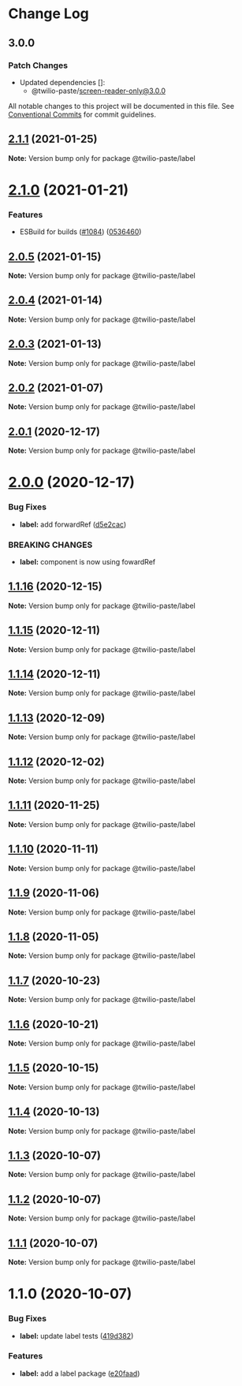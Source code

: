 # Change Log

## 3.0.0

### Patch Changes

- Updated dependencies []:
  - @twilio-paste/screen-reader-only@3.0.0

All notable changes to this project will be documented in this file.
See [Conventional Commits](https://conventionalcommits.org) for commit guidelines.

## [2.1.1](https://github.com/twilio-labs/paste/compare/@twilio-paste/label@2.1.0...@twilio-paste/label@2.1.1) (2021-01-25)

**Note:** Version bump only for package @twilio-paste/label

# [2.1.0](https://github.com/twilio-labs/paste/compare/@twilio-paste/label@2.0.5...@twilio-paste/label@2.1.0) (2021-01-21)

### Features

- ESBuild for builds ([#1084](https://github.com/twilio-labs/paste/issues/1084)) ([0536460](https://github.com/twilio-labs/paste/commit/053646011508be10477d5b732269cdb0419235d7))

## [2.0.5](https://github.com/twilio-labs/paste/compare/@twilio-paste/label@2.0.4...@twilio-paste/label@2.0.5) (2021-01-15)

**Note:** Version bump only for package @twilio-paste/label

## [2.0.4](https://github.com/twilio-labs/paste/compare/@twilio-paste/label@2.0.3...@twilio-paste/label@2.0.4) (2021-01-14)

**Note:** Version bump only for package @twilio-paste/label

## [2.0.3](https://github.com/twilio-labs/paste/compare/@twilio-paste/label@2.0.2...@twilio-paste/label@2.0.3) (2021-01-13)

**Note:** Version bump only for package @twilio-paste/label

## [2.0.2](https://github.com/twilio-labs/paste/compare/@twilio-paste/label@2.0.1...@twilio-paste/label@2.0.2) (2021-01-07)

**Note:** Version bump only for package @twilio-paste/label

## [2.0.1](https://github.com/twilio-labs/paste/compare/@twilio-paste/label@2.0.0...@twilio-paste/label@2.0.1) (2020-12-17)

**Note:** Version bump only for package @twilio-paste/label

# [2.0.0](https://github.com/twilio-labs/paste/compare/@twilio-paste/label@1.1.16...@twilio-paste/label@2.0.0) (2020-12-17)

### Bug Fixes

- **label:** add forwardRef ([d5e2cac](https://github.com/twilio-labs/paste/commit/d5e2cac1aa8b4009cd7d564e8cc78597254f1022))

### BREAKING CHANGES

- **label:** component is now using fowardRef

## [1.1.16](https://github.com/twilio-labs/paste/compare/@twilio-paste/label@1.1.15...@twilio-paste/label@1.1.16) (2020-12-15)

**Note:** Version bump only for package @twilio-paste/label

## [1.1.15](https://github.com/twilio-labs/paste/compare/@twilio-paste/label@1.1.14...@twilio-paste/label@1.1.15) (2020-12-11)

**Note:** Version bump only for package @twilio-paste/label

## [1.1.14](https://github.com/twilio-labs/paste/compare/@twilio-paste/label@1.1.13...@twilio-paste/label@1.1.14) (2020-12-11)

**Note:** Version bump only for package @twilio-paste/label

## [1.1.13](https://github.com/twilio-labs/paste/compare/@twilio-paste/label@1.1.12...@twilio-paste/label@1.1.13) (2020-12-09)

**Note:** Version bump only for package @twilio-paste/label

## [1.1.12](https://github.com/twilio-labs/paste/compare/@twilio-paste/label@1.1.11...@twilio-paste/label@1.1.12) (2020-12-02)

**Note:** Version bump only for package @twilio-paste/label

## [1.1.11](https://github.com/twilio-labs/paste/compare/@twilio-paste/label@1.1.10...@twilio-paste/label@1.1.11) (2020-11-25)

**Note:** Version bump only for package @twilio-paste/label

## [1.1.10](https://github.com/twilio-labs/paste/compare/@twilio-paste/label@1.1.9...@twilio-paste/label@1.1.10) (2020-11-11)

**Note:** Version bump only for package @twilio-paste/label

## [1.1.9](https://github.com/twilio-labs/paste/compare/@twilio-paste/label@1.1.8...@twilio-paste/label@1.1.9) (2020-11-06)

**Note:** Version bump only for package @twilio-paste/label

## [1.1.8](https://github.com/twilio-labs/paste/compare/@twilio-paste/label@1.1.7...@twilio-paste/label@1.1.8) (2020-11-05)

**Note:** Version bump only for package @twilio-paste/label

## [1.1.7](https://github.com/twilio-labs/paste/compare/@twilio-paste/label@1.1.6...@twilio-paste/label@1.1.7) (2020-10-23)

**Note:** Version bump only for package @twilio-paste/label

## [1.1.6](https://github.com/twilio-labs/paste/compare/@twilio-paste/label@1.1.5...@twilio-paste/label@1.1.6) (2020-10-21)

**Note:** Version bump only for package @twilio-paste/label

## [1.1.5](https://github.com/twilio-labs/paste/compare/@twilio-paste/label@1.1.4...@twilio-paste/label@1.1.5) (2020-10-15)

**Note:** Version bump only for package @twilio-paste/label

## [1.1.4](https://github.com/twilio-labs/paste/compare/@twilio-paste/label@1.1.3...@twilio-paste/label@1.1.4) (2020-10-13)

**Note:** Version bump only for package @twilio-paste/label

## [1.1.3](https://github.com/twilio-labs/paste/compare/@twilio-paste/label@1.1.2...@twilio-paste/label@1.1.3) (2020-10-07)

**Note:** Version bump only for package @twilio-paste/label

## [1.1.2](https://github.com/twilio-labs/paste/compare/@twilio-paste/label@1.1.1...@twilio-paste/label@1.1.2) (2020-10-07)

**Note:** Version bump only for package @twilio-paste/label

## [1.1.1](https://github.com/twilio-labs/paste/compare/@twilio-paste/label@1.1.0...@twilio-paste/label@1.1.1) (2020-10-07)

**Note:** Version bump only for package @twilio-paste/label

# 1.1.0 (2020-10-07)

### Bug Fixes

- **label:** update label tests ([419d382](https://github.com/twilio-labs/paste/commit/419d382c18e869017af8ac4c5cbc8dee337d73c8))

### Features

- **label:** add a label package ([e20faad](https://github.com/twilio-labs/paste/commit/e20faad5aeca9ccfc23c48fd7a2d75c6a32f2e7d))
